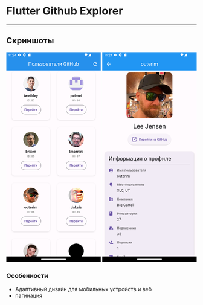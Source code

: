 # Flutter Github Explorer
---
## Скриншоты
<p float="center">
  <img src="assets/example/Screenshot_1741865063.png" width="250" />
  <img src="assets/example/Screenshot_1741865068.png" width="250" /> 
</p>

### Особенности
 - Адаптивный дизайн для мобильных устройств и веб
 - пагинация